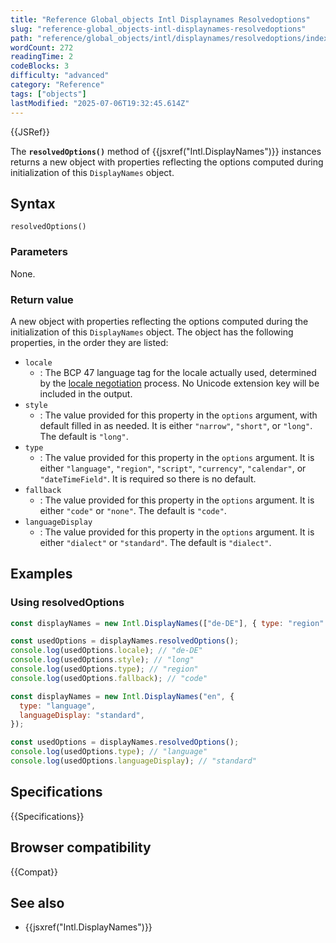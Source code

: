 ```yaml
---
title: "Reference Global_objects Intl Displaynames Resolvedoptions"
slug: "reference-global_objects-intl-displaynames-resolvedoptions"
path: "reference/global_objects/intl/displaynames/resolvedoptions/index.md"
wordCount: 272
readingTime: 2
codeBlocks: 3
difficulty: "advanced"
category: "Reference"
tags: ["objects"]
lastModified: "2025-07-06T19:32:45.614Z"
---
```



{{JSRef}}

The **`resolvedOptions()`** method of {{jsxref("Intl.DisplayNames")}} instances returns a new object with properties reflecting the options computed during initialization of this `DisplayNames` object.

## Syntax

```js-nolint
resolvedOptions()
```

### Parameters

None.

### Return value

A new object with properties reflecting the options computed during the initialization of this `DisplayNames` object. The object has the following properties, in the order they are listed:

- `locale`
  - : The BCP 47 language tag for the locale actually used, determined by the [locale negotiation](/en-US/docs/Web/JavaScript/Reference/Global_Objects/Intl#locale_identification_and_negotiation) process. No Unicode extension key will be included in the output.
- `style`
  - : The value provided for this property in the `options` argument, with default filled in as needed. It is either `"narrow"`, `"short"`, or `"long"`. The default is `"long"`.
- `type`
  - : The value provided for this property in the `options` argument. It is either `"language"`, `"region"`, `"script"`, `"currency"`, `"calendar"`, or `"dateTimeField"`. It is required so there is no default.
- `fallback`
  - : The value provided for this property in the `options` argument. It is either `"code"` or `"none"`. The default is `"code"`.
- `languageDisplay`
  - : The value provided for this property in the `options` argument. It is either `"dialect"` or `"standard"`. The default is `"dialect"`.

## Examples

### Using resolvedOptions

```js
const displayNames = new Intl.DisplayNames(["de-DE"], { type: "region" });

const usedOptions = displayNames.resolvedOptions();
console.log(usedOptions.locale); // "de-DE"
console.log(usedOptions.style); // "long"
console.log(usedOptions.type); // "region"
console.log(usedOptions.fallback); // "code"
```

```js
const displayNames = new Intl.DisplayNames("en", {
  type: "language",
  languageDisplay: "standard",
});

const usedOptions = displayNames.resolvedOptions();
console.log(usedOptions.type); // "language"
console.log(usedOptions.languageDisplay); // "standard"
```

## Specifications

{{Specifications}}

## Browser compatibility

{{Compat}}

## See also

- {{jsxref("Intl.DisplayNames")}}
